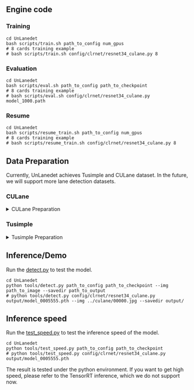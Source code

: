## Engine code

### Training
```Shell
cd UnLanedet
bash scripts/train.sh path_to_config num_gpus
# 8 cards training example 
# bash scripts/train.sh config/clrnet/resnet34_culane.py 8
```

### Evaluation
```Shell
cd UnLanedet
bash scripts/eval.sh path_to_config path_to_checkpoint
# 8 cards training example 
# bash scripts/eval.sh config/clrnet/resnet34_culane.py model_1000.path
```

### Resume
```Shell
cd UnLanedet
bash scripts/resume_train.sh path_to_config num_gpus
# 8 cards training example 
# bash scripts/resume_train.sh config/clrnet/resnet34_culane.py 8
```

## Data Preparation
Currently, UnLanedet achieves Tusimple and CULane dataset. In the future, we will support more lane detection datasets.

### CULane
<details>
<summary>CULane Preparation</summary>

Download [CULane](https://xingangpan.github.io/projects/CULane.html). Unzip the data to `$CULANEROOT`. Mkdir `data` folder.

```Shell
cd $LANEDET_ROOT
mkdir -p data
ln -s $CULANEROOT data/CULane
```

For CULane, the data structure should be
```
$CULANEROOT/driver_xx_xxframe    # data folders x6
$CULANEROOT/laneseg_label_w16    # lane segmentation labels
$CULANEROOT/list                 # data lists
```
</details>

### Tusimple
<details>
<summary>Tusimple Preparation</summary>
  
Download [Tusimple](https://github.com/TuSimple/tusimple-benchmark/issues/3). Unzip the data to `$TUSIMPLEROOT`. Mkdir `data` folder

```Shell
cd $LANEDET_ROOT
mkdir -p data
ln -s $TUSIMPLEROOT data/tusimple
```

For Tusimple, the data structure should be
```
$TUSIMPLEROOT/clips # data folders
$TUSIMPLEROOT/lable_data_xxxx.json # label json file x4
$TUSIMPLEROOT/test_tasks_0627.json # test tasks json file
$TUSIMPLEROOT/test_label.json # test label json file

```

Tusimple does not provide segmentation label. You can run the following code to gengerate the segmentation mask. 

```Shell
python tools/generate_seg.py --root $TUSIMPLEROOT
# python tools/generate_seg.py --root /root/paddlejob/workspace/train_data/datasets --savedir /root/paddlejob/workspace/train_data/datasets/seg_label
```
</details>

## Inference/Demo
Run the [detect.py](../tools/detect.py) to test the model.

```Shell
cd UnLanedet
python tools/detect.py path_to_config path_to_checkpoint --img path_to_image --savedir path_to_output
# python tools/detect.py config/clrnet/resnet34_culane.py output/model_0005555.pth --img ../culane/00000.jpg --savedir output/
```

## Inference speed 
Run the [test_speed.py](../tools/test_speed.py) to test the inference speed of the model.

```Shell
cd UnLanedet
python tools/test_speed.py path_to_config path_to_checkpoint 
# python tools/test_speed.py config/clrnet/resnet34_culane.py output/model_0005555.pth
```
The result is tested under the python environment. If you want to get high speed, please refer to the TensorRT inference, which we do not support now.

